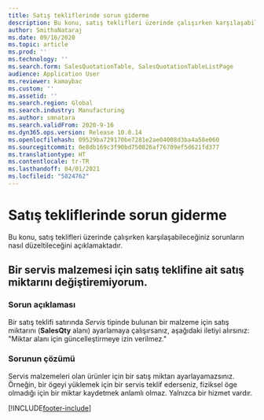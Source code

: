 ```yaml
---
title: Satış tekliflerinde sorun giderme
description: Bu konu, satış teklifleri üzerinde çalışırken karşılaşabileceğiniz sorunların nasıl düzeltileceğini açıklamaktadır.
author: SmithaNataraj
ms.date: 09/16/2020
ms.topic: article
ms.prod: ''
ms.technology: ''
ms.search.form: SalesQuotationTable, SalesQuotationTableListPage
audience: Application User
ms.reviewer: kamaybac
ms.custom: ''
ms.assetid: ''
ms.search.region: Global
ms.search.industry: Manufacturing
ms.author: smnatara
ms.search.validFrom: 2020-9-16
ms.dyn365.ops.version: Release 10.0.14
ms.openlocfilehash: 09529ba729170be7281e2ae04008d3ba4a58e060
ms.sourcegitcommit: 0e8db169c3f90bd750826af76709ef5d621fd377
ms.translationtype: HT
ms.contentlocale: tr-TR
ms.lasthandoff: 04/01/2021
ms.locfileid: "5824762"
---
```

# <a name="troubleshoot-sales-quotations"></a>Satış tekliflerinde sorun giderme

Bu konu, satış teklifleri üzerinde çalışırken karşılaşabileceğiniz sorunların nasıl düzeltileceğini açıklamaktadır.

## <a name="i-cant-change-the-sales-quantity-of-a-sales-quotation-for-a-service-item"></a>Bir servis malzemesi için satış teklifine ait satış miktarını değiştiremiyorum.

### <a name="issue-description"></a>Sorun açıklaması

Bir satış teklifi satırında *Servis* tipinde bulunan bir malzeme için satış miktarını (**SalesQty** alanı) ayarlamaya çalışırsanız, aşağıdaki iletiyi alırsınız: "Miktar alanı için güncelleştirmeye izin verilmez."

### <a name="issue-resolution"></a>Sorunun çözümü

Servis malzemeleri olan ürünler için bir satış miktarı ayarlayamazsınız. Örneğin, bir ögeyi yüklemek için bir servis teklif ederseniz, fiziksel öge olmadığı için bir miktar kaydetmek anlamlı olmaz. Yalnızca bir hizmet vardır.



[!INCLUDE[footer-include](../../includes/footer-banner.md)]